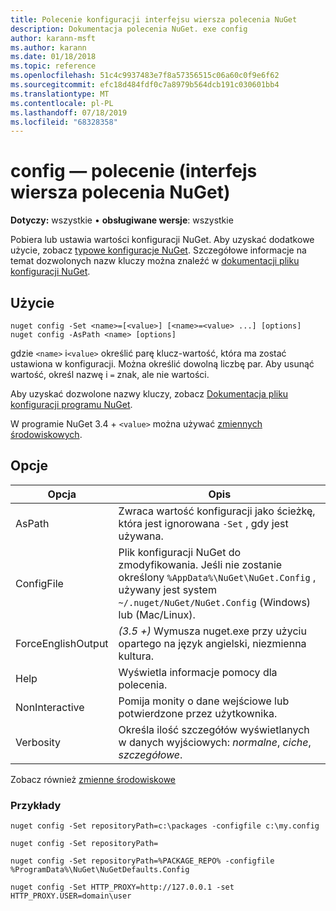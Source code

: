 ```yaml
---
title: Polecenie konfiguracji interfejsu wiersza polecenia NuGet
description: Dokumentacja polecenia NuGet. exe config
author: karann-msft
ms.author: karann
ms.date: 01/18/2018
ms.topic: reference
ms.openlocfilehash: 51c4c9937483e7f8a57356515c06a60c0f9e6f62
ms.sourcegitcommit: efc18d484fdf0c7a8979b564dcb191c030601bb4
ms.translationtype: MT
ms.contentlocale: pl-PL
ms.lasthandoff: 07/18/2019
ms.locfileid: "68328358"
---
```

# <a name="config-command-nuget-cli"></a>config — polecenie (interfejs wiersza polecenia NuGet)

**Dotyczy:** wszystkie &bullet; **obsługiwane wersje**: wszystkie

Pobiera lub ustawia wartości konfiguracji NuGet. Aby uzyskać dodatkowe użycie, zobacz [typowe konfiguracje NuGet](../../consume-packages/configuring-nuget-behavior.md). Szczegółowe informacje na temat dozwolonych nazw kluczy można znaleźć w [dokumentacji pliku konfiguracji NuGet](../nuget-config-file.md).

## <a name="usage"></a>Użycie

```cli
nuget config -Set <name>=[<value>] [<name>=<value> ...] [options]
nuget config -AsPath <name> [options]
```

gdzie `<name>` i`<value>` określić parę klucz-wartość, która ma zostać ustawiona w konfiguracji. Można określić dowolną liczbę par. Aby usunąć wartość, określ nazwę i `=` znak, ale nie wartości.

Aby uzyskać dozwolone nazwy kluczy, zobacz [Dokumentacja pliku konfiguracji programu NuGet](../nuget-config-file.md).

W programie NuGet 3.4 + `<value>` można używać [zmiennych środowiskowych](cli-ref-environment-variables.md).

## <a name="options"></a>Opcje

| Opcja | Opis |
| --- | --- |
| AsPath | Zwraca wartość konfiguracji jako ścieżkę, która jest ignorowana `-Set` , gdy jest używana. |
| ConfigFile | Plik konfiguracji NuGet do zmodyfikowania. Jeśli nie zostanie określony `%AppData%\NuGet\NuGet.Config` , używany jest system `~/.nuget/NuGet/NuGet.Config` (Windows) lub (Mac/Linux).|
| ForceEnglishOutput | *(3.5 +)* Wymusza nuget.exe przy użyciu opartego na język angielski, niezmienna kultura. |
| Help | Wyświetla informacje pomocy dla polecenia. |
| NonInteractive | Pomija monity o dane wejściowe lub potwierdzone przez użytkownika. |
| Verbosity | Określa ilość szczegółów wyświetlanych w danych wyjściowych: *normalne*, *ciche*, *szczegółowe*. |

Zobacz również [zmienne środowiskowe](cli-ref-environment-variables.md)

### <a name="examples"></a>Przykłady

```cli
nuget config -Set repositoryPath=c:\packages -configfile c:\my.config

nuget config -Set repositoryPath=

nuget config -Set repositoryPath=%PACKAGE_REPO% -configfile %ProgramData%\NuGet\NuGetDefaults.Config

nuget config -Set HTTP_PROXY=http://127.0.0.1 -set HTTP_PROXY.USER=domain\user
```

